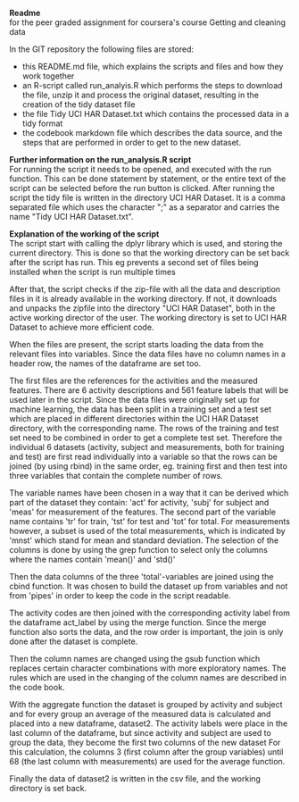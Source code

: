 **Readme**  
for the peer graded assignment for coursera's course Getting and cleaning data

In the GIT repository the following files are stored:  

+ this README.md file, which explains the scripts and files and how they work together  
+ an R-script called run_analyis.R which performs the steps to download the file, unzip it and process the original dataset, resulting in the creation of the tidy dataset file  
+ the file Tidy UCI HAR Dataset.txt which contains the processed data in a tidy format  
+ the codebook markdown file which describes the data source, and the steps that are performed in order to get to the new dataset.

**Further information on the run_analysis.R script**  
For running the script it needs to be opened, and executed with the run function. This can be done statement by statement, or the entire text of the script can be selected before the run button is clicked. After running the script the tidy file is written in the directory UCI HAR Dataset. It is a comma separated file which uses the character ";" as a separator and carries the name "Tidy UCI HAR Dataset.txt".

**Explanation of the working of the script**  
The script start with calling the dplyr library which is used, and storing the current directory. This is done so that the working directory can be set back after the script has run. This eg prevents a second set of files being installed when the script is run multiple times

After that, the script checks if the zip-file with all the data and description files in it is already available in the working directory. If not, it downloads and unpacks the zipfile into the directory "UCI HAR Dataset", both in the active working director of the user. The working directory is set to UCI HAR Dataset to achieve more efficient code.

When the files are present, the script starts loading the data from the relevant files into variables. Since the data files have no column names in a header row, the names of the dataframe are set too.

The first files are the references for the activities and the measured features. There are 6 activity descriptions and 561 feature labels that will be used later in the script. 
Since the data files were originally set up for machine learning, the data has been split in a training set and a test set which are placed in different directories within the UCI HAR Dataset directory, with the corresponding name. The rows of the training and test set need to be combined in order to get a complete test set. Therefore the individual 6 datasets (activity, subject and measurements, both for training and test) are first read individually into a variable so that the rows can be joined (by using rbind) in the same order, eg. training first and then test into three variables that contain the complete number of rows.

The variable names have been chosen in a way that it can be derived which part of the dataset they contain: 'act' for activity, 'subj' for subject and 'meas' for measurement of the features. The second part of the variable name contains 'tr' for train, 'tst' for test and 'tot' for total. For measurements however, a subset is used of the total measurements, which is indicated by 'mnst' which stand for mean and standard deviation. The selection of the columns is done by using the grep function to select only the columns where the names contain 'mean()' and 'std()' 

Then the data columns of the three 'total'-variables are joined using the cbind function. It was chosen to build the dataset up from variables and not from 'pipes' in order to keep the code in the script readable. 

The activity codes are then joined with the corresponding activity label from the dataframe act_label by using the merge function. Since the merge function also sorts the data, and the row order is important, the join is only done after the dataset is complete. 

Then the column names are changed using the gsub function which replaces certain character combinations with more exploratory names. The rules which are used in the changing of the column names are described in the code book.

With the aggregate function the dataset is grouped by activity and subject and for every group an average of the measured data is calculated and placed into a new dataframe, dataset2. The activity labels were place in the last column of the dataframe, but since activity and subject are used to group the data, they become the first two columns of the new dataset For this calculation, the columns 3 (first column after the group variables) until 68 (the last column with measurements) are used for the average function.

Finally the data of dataset2 is written in the csv file, and the working directory is set back.
